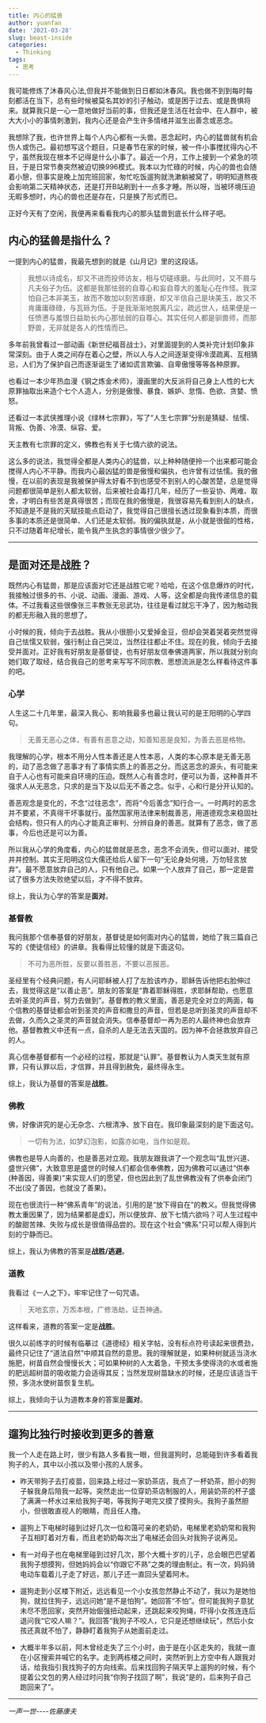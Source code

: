 ```yaml
---
title: 内心的猛兽
author: yuanfan
date: '2021-03-28'
slug: beast-inside
categories:
  - Thinking
tags:
  - 思考
---
```


我可能修炼了沐春风心法,但我并不能做到日日都如沐春风。我也做不到到每时每刻都活在当下，总有些时候被莫名其妙的引子触动，或是困于过去、或是畏惧将来。就算我只是一心一意地做好当前的事，但我还是生活在社会中、在人群中，被大大小小的事情刺激到，我内心还是会产生许多情绪并滋生出善念或恶念。

<!--more-->

我想除了我，也许世界上每个人内心都有一头兽。恶念起时，内心的猛兽就有机会伤人或伤己。最初想写这个题目，只是春节在家的时候，被一件小事搅扰得内心不宁，虽然我现在根本不记得是什么小事了。最近一个月，工作上接到一个紧急的项目，于是日常节奏突然被迫切换996模式。我本以为忙碌的时候，内心的兽也会随着小憩，但事实是晚上加完班回家，匆忙吃饭遛狗就洗漱躺被窝了，明明知道熬夜会影响第二天精神状态，还是打开B站刷到十一点多才睡。所以呀，当被环境压迫无暇多想时，内心的兽也还是存在，只是换了形式而已。

正好今天有了空闲，我便再来看看我内心的那头猛兽到底长什么样子吧。

## 内心的猛兽是指什么？

一提到内心的猛兽，我最先想到的就是《山月记》里的这段话。

>我想以诗成名，却又不进而投师访友，相与切磋琢磨。与此同时，又不屑与凡夫俗子为伍。这都是我那怯弱的自尊心和妄自尊大的羞耻心在作怪。我深怕自己本非美玉，故而不敢加以刻苦琢磨，却又半信自己是块美玉，故又不肯庸庸碌碌，与瓦砾为伍。于是我渐渐地脱离凡尘，疏远世人，结果便是一任愤懑与羞恨日益助长内心那怯弱的自尊心。其实任何人都是驯兽师，而那野兽，无非就是各人的性情而已。

多年前我曾看过一部动画《新世纪福音战士》，对里面提到的人类补完计划印象非常深刻。由于人类之间存在着心之壁，所以人与人之间逐渐变得冷漠疏离、互相猜忌，人们为了保护自己而逐渐诞生了诸如谎言欺骗、自卑傲慢等等各种原罪。

也看过一本少年热血漫《钢之炼金术师》，漫画里的大反派将自己身上人性的七大原罪抽取出来造个七个人造人，分别是傲慢、暴食、嫉妒、怠惰、色欲、贪婪、愤怒。

还看过一本武侠推理小说《绿林七宗罪》，写了“人生七宗罪”分别是猜疑、怯懦、背叛、伪善、冷漠、纵容、爱。

天主教有七宗罪的定义，佛教也有关于七情六欲的说法。

这么多的说法，我觉得全都是人类内心的猛兽，以上种种随便拎一个出来都可能会搅得人内心不平静。而我内心最凶猛的兽是傲慢和偏执，也许曾有过怯懦。我的傲慢，在以前的表现是我被保护得太好看不到也感受不到别人的心酸苦楚，总是觉得问题都很简单是别人都太软弱，后来被社会毒打几年，经历了一些妥协、两难、取舍，才明白有些苦是真得很苦；而现在我的傲慢是，我很容易先看到别人的缺点，不知道是不是我的天赋技能点启动了，我觉得自己很擅长透过现象看到本质，而很多事的本质还是很简单、人们还是太软弱。我的偏执就是，从小就是很倔的性格，只不过随着年纪增长，能令我产生执念的事情很少很少了。

-------

## 是面对还是战胜？

既然内心有猛兽，那是应该面对它还是战胜它呢？哈哈，在这个信息爆炸的时代，我接触过很多的书、小说、动画、漫画、游戏、人等，这全都是向我传递信息的载体。不过我看这些很像张三丰教张无忌武功，往往是看过就忘干净了，因为触动我的都无形融入我的思想了。

小时候的我，倾向于去战胜。我从小很胆小又爱掉金豆，但却会哭着哭着突然觉得自己怯懦又软弱，强行制止自己哭泣，当然往往都止不住。现在的我，倾向于去接受并面对。正好我有好朋友是基督徒，也有好朋友信奉佛道两家，所以我就分别向她们取了取经，结合我自己的思考来写写不同宗教、思想流派是怎么样看待这件事的吧。

### 心学

人生这二十几年里，最深入我心、影响我最多也最让我认可的是王阳明的心学四句。

>无善无恶心之体，有善有恶意之动，知善知恶是良知，为善去恶是格物。

我理解的心学，根本不用分人性本善还是人性本恶，人类的本心原本是无善无恶的，动了恶念做了恶事才有了事情实质上的善恶之分。而这恶念的源头，有可能来自于人心也有可能来自环境的压迫。既然人心有善念时，便可以为善，这种善并不强求人从无恶念，只求的是当下及以后无不善之念。似乎，心和行是分开认知的。

善恶观念是变化的，不念“过往恶念”，而将“今后善念”知行合一。一时两时的恶念并不要紧，不真得干坏事就行。虽然国家用法律来制裁善恶，用道德观念来稳固社会结构，但只有人的内心才能真正审判、分辨自身的善恶。就算有了恶念，做了恶事，今后也还是可以为善。

所以我从心学的角度看，内心的猛兽就是恶念，恶念不会消失，但可以面对、接受并并控制。其实王阳明这位大儒还给后人留下一句“无论身处何境，万勿轻言放弃”。最不愿意放弃自己的人，只有他自己。如果一个人放弃了自己，那一定是尝试了很多方法失败绝望以后，才不得不放弃。

综上，我认为心学的答案是**面对**。

### 基督教

我问我那个信奉基督的好朋友，基督徒是如何面对内心的猛兽，她给了我三篇自己写的《使徒信经》的讲章。我看得比较懂的就是下面这句。

>不可为恶所胜，反要以善胜恶，不要以恶报恶。

圣经里有个经典问题，有人问耶稣被人打了左脸该咋办，耶稣告诉他把右脸伸过去，我觉得这是“以善止恶”。朋友的答案是“靠着耶稣得胜，求耶稣帮助，也愿意去听圣灵的声音，努力去做到”。基督教的教义里面，善恶是完全对立的两面，每个信教的基督徒都会听到圣灵的声音和撒旦的声音，但若是总听到圣灵的声音却不去做，久而久之圣灵的声音就会消失。信奉基督却一再为恶的人最终神也会放弃他。基督教教义中还有一点，自杀的人是无法去天国的。因为神不会拯救放弃自己的人。

真心信奉基督都有一个必经的过程，那就是“认罪”。基督教认为人类天生就有原罪，只有认罪以后，才信罪，并且得到赦免，最终得永生。

综上，我认为基督的答案是**战胜**。

### 佛教

佛，好像讲究的是心无杂念、六根清净、放下自在。我印象最深刻的是下面这句。

>一切有为法，如梦幻泡影，如露亦如电，当作如是观。

佛教也是导人向善的，也是善恶对立观。我朋友跟我讲了一个观念叫“乱世兴道、盛世兴佛”，大致意思是盛世的时候人们都会信奉佛教，因为佛教可以通过“供奉(种善因，得善果)”来实现人们的愿望，但也因此到了乱世佛教没有了供奉会闭门不出(没了善因，也就没了善果)。

现在也很流行一种“佛系青年”的说法，引用的是“放下得自在”的教义。但我觉得佛教太重因果了，因为结果都是虚幻，所以便放弃、放下七情六欲吗？可人生过程中的酸甜苦辣、失败与成长是很值得品尝的。现在这个社会“佛系”只可以帮人得到片刻的宁静而已。

综上，我认为佛教的答案是**战胜/逃避**。

### 道教

我看过《一人之下》，牢牢记住了一句咒语。

>天地玄宗，万炁本根，广修浩劫，证吾神通。

这样看来，道教的答案一定是**战胜**。

很久以前练字的时候有临摹过《道德经》相关字帖，没有标点符号读起来很费劲，最终只记住了“道法自然”中顺其自然的意思。我的理解就是，如果种树就适当浇水施肥，树苗自然会慢慢长大；可如果种树的人太着急，干预太多使得浇的水或者施的肥远超树苗的吸收能力会适得其反；当然发现树苗缺水的时候，还是应该适当干预，多浇水使树苗恢复生机。

综上，我倾向于认为道教本身的答案是**面对**。

-----

## 遛狗比独行时接收到更多的善意

我一个人走在路上时，很少有路人多看我一眼，但我遛狗时，总能碰到许多看着我狗子的人，其中以小孩以及带小孩的人居多。

+ 昨天带狗子去打疫苗，回来路上经过一家奶茶店，我点了一杯奶茶，胆小的狗子躲我身后陪我一起等。突然走出一位穿奶茶店制服的人，用装奶茶的杯子盛了满满一杯水过来给我狗子喝，等我狗子喝完又摸了摸狗头。我狗子虽然胆小，但很敢直视人的眼睛，而且任人撸。

+ 遛狗上下电梯时碰到过好几次一位和蔼可亲的老奶奶，电梯里老奶奶常和我狗子互相盯着对方看，而且老奶奶每次出了电梯还会回头对我狗子说再见。

+ 有一对母子也在电梯里碰到过好几次，那个大概十岁的儿子，总会眼巴巴望着我狗子想摸狗，但她妈妈会以“你跟它不熟”之类的理由制止。有一次，妈妈骑电动车载着儿子走了好远，那儿子还一直回头望着阿木。

+ 遛狗走到小区楼下附近，远远看见一个小女孩忽然静止不动了，我以为是她怕狗，就拉住狗子，远远问她“是不是怕狗”。她回答“不怕”。但可能我狗子意犹未尽不愿回家，突然开始倔强扭动起来，还跳起来咬狗绳，吓得小女孩连连后退问我“它咬人嘛？”。我回答“我狗子不咬人，它只是还想继续玩”，然后小女孩还真就不怕了，静静盯着我狗子从她面前走过。

+ 大概半年多以前，阿木曾经走失了三个小时，由于是在小区走失的，我就一直在小区搜索并喊它的名字。走到两栋楼之间时，突然听到上方空中有人跟我对话，给我指引我找狗子的方向线索。后来找回狗子隔天早上遛狗的时候，有个提着公文包的男人经过时问我“你狗子找回了啊”，我说“是的，后来狗子自己跑回来了”。

-----

*一声一世----佐藤康夫*
